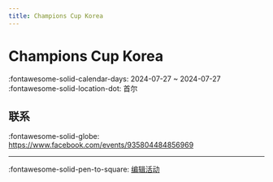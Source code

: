 ```yaml
---
title: Champions Cup Korea
---
```


# Champions Cup Korea 

:fontawesome-solid-calendar-days: 2024-07-27 ~ 2024-07-27  
:fontawesome-solid-location-dot: 首尔  


## 联系

:fontawesome-solid-globe: <https://www.facebook.com/events/935804484856969>  

---

:fontawesome-solid-pen-to-square: [编辑活动](https://github.com/swingdance/events/issues/new?assignees=&labels=update+event&projects=&template=03-update_entity.yml&title=Update%20Event%3A%20ko_KR%20%E2%80%A2%20Champions%20Cup%20Korea&region=ko_KR&year=2024&id=champions-cup-korea&name=Champions%20Cup%20Korea&org_id=)
